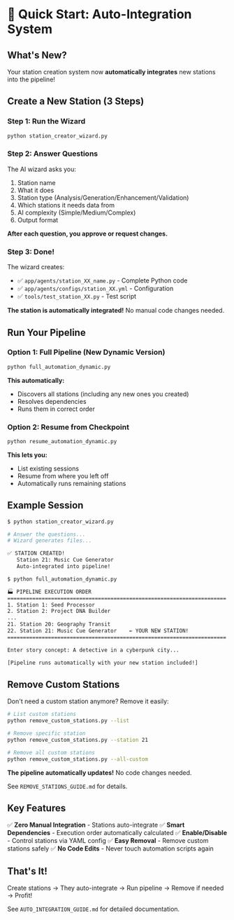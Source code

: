 # 🚀 Quick Start: Auto-Integration System

## What's New?

Your station creation system now **automatically integrates** new stations into the pipeline!

## Create a New Station (3 Steps)

### Step 1: Run the Wizard

```bash
python station_creator_wizard.py
```

### Step 2: Answer Questions

The AI wizard asks you:
1. Station name
2. What it does
3. Station type (Analysis/Generation/Enhancement/Validation)
4. Which stations it needs data from
5. AI complexity (Simple/Medium/Complex)
6. Output format

**After each question, you approve or request changes.**

### Step 3: Done!

The wizard creates:
- ✅ `app/agents/station_XX_name.py` - Complete Python code
- ✅ `app/agents/configs/station_XX.yml` - Configuration
- ✅ `tools/test_station_XX.py` - Test script

**The station is automatically integrated!** No manual code changes needed.

## Run Your Pipeline

### Option 1: Full Pipeline (New Dynamic Version)

```bash
python full_automation_dynamic.py
```

**This automatically:**
- Discovers all stations (including any new ones you created)
- Resolves dependencies
- Runs them in correct order

### Option 2: Resume from Checkpoint

```bash
python resume_automation_dynamic.py
```

**This lets you:**
- List existing sessions
- Resume from where you left off
- Automatically runs remaining stations

## Example Session

```bash
$ python station_creator_wizard.py

# Answer the questions...
# Wizard generates files...

✅ STATION CREATED!
   Station 21: Music Cue Generator
   Auto-integrated into pipeline!

$ python full_automation_dynamic.py

🏭 PIPELINE EXECUTION ORDER
======================================================================
1. Station 1: Seed Processor
2. Station 2: Project DNA Builder
...
21. Station 20: Geography Transit
22. Station 21: Music Cue Generator    ← YOUR NEW STATION!
======================================================================

Enter story concept: A detective in a cyberpunk city...

[Pipeline runs automatically with your new station included!]
```

## Remove Custom Stations

Don't need a custom station anymore? Remove it easily:

```bash
# List custom stations
python remove_custom_stations.py --list

# Remove specific station
python remove_custom_stations.py --station 21

# Remove all custom stations
python remove_custom_stations.py --all-custom
```

**The pipeline automatically updates!** No code changes needed.

See `REMOVE_STATIONS_GUIDE.md` for details.

## Key Features

✅ **Zero Manual Integration** - Stations auto-integrate
✅ **Smart Dependencies** - Execution order automatically calculated
✅ **Enable/Disable** - Control stations via YAML config
✅ **Easy Removal** - Remove custom stations safely
✅ **No Code Edits** - Never touch automation scripts again

## That's It!

Create stations → They auto-integrate → Run pipeline → Remove if needed → Profit!

See `AUTO_INTEGRATION_GUIDE.md` for detailed documentation.


